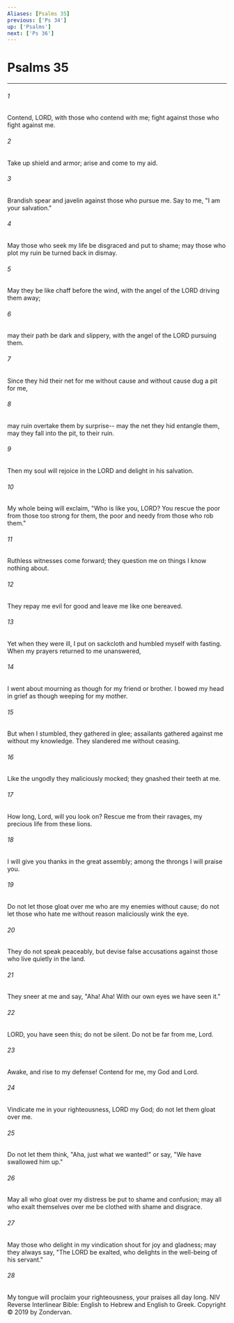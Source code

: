 ```yaml
---
Aliases: [Psalms 35]
previous: ['Ps 34']
up: ['Psalms']
next: ['Ps 36']
---
```

# Psalms 35

***


###### 1 
Contend, LORD, with those who contend with me; fight against those who fight against me. 

###### 2 
Take up shield and armor; arise and come to my aid. 

###### 3 
Brandish spear and javelin against those who pursue me. Say to me, "I am your salvation." 

###### 4 
May those who seek my life be disgraced and put to shame; may those who plot my ruin be turned back in dismay. 

###### 5 
May they be like chaff before the wind, with the angel of the LORD driving them away; 

###### 6 
may their path be dark and slippery, with the angel of the LORD pursuing them. 

###### 7 
Since they hid their net for me without cause and without cause dug a pit for me, 

###### 8 
may ruin overtake them by surprise-- may the net they hid entangle them, may they fall into the pit, to their ruin. 

###### 9 
Then my soul will rejoice in the LORD and delight in his salvation. 

###### 10 
My whole being will exclaim, "Who is like you, LORD? You rescue the poor from those too strong for them, the poor and needy from those who rob them." 

###### 11 
Ruthless witnesses come forward; they question me on things I know nothing about. 

###### 12 
They repay me evil for good and leave me like one bereaved. 

###### 13 
Yet when they were ill, I put on sackcloth and humbled myself with fasting. When my prayers returned to me unanswered, 

###### 14 
I went about mourning as though for my friend or brother. I bowed my head in grief as though weeping for my mother. 

###### 15 
But when I stumbled, they gathered in glee; assailants gathered against me without my knowledge. They slandered me without ceasing. 

###### 16 
Like the ungodly they maliciously mocked; they gnashed their teeth at me. 

###### 17 
How long, Lord, will you look on? Rescue me from their ravages, my precious life from these lions. 

###### 18 
I will give you thanks in the great assembly; among the throngs I will praise you. 

###### 19 
Do not let those gloat over me who are my enemies without cause; do not let those who hate me without reason maliciously wink the eye. 

###### 20 
They do not speak peaceably, but devise false accusations against those who live quietly in the land. 

###### 21 
They sneer at me and say, "Aha! Aha! With our own eyes we have seen it." 

###### 22 
LORD, you have seen this; do not be silent. Do not be far from me, Lord. 

###### 23 
Awake, and rise to my defense! Contend for me, my God and Lord. 

###### 24 
Vindicate me in your righteousness, LORD my God; do not let them gloat over me. 

###### 25 
Do not let them think, "Aha, just what we wanted!" or say, "We have swallowed him up." 

###### 26 
May all who gloat over my distress be put to shame and confusion; may all who exalt themselves over me be clothed with shame and disgrace. 

###### 27 
May those who delight in my vindication shout for joy and gladness; may they always say, "The LORD be exalted, who delights in the well-being of his servant." 

###### 28 
My tongue will proclaim your righteousness, your praises all day long. NIV Reverse Interlinear Bible: English to Hebrew and English to Greek. Copyright © 2019 by Zondervan.
